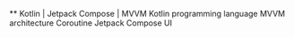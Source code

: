** Kotlin | Jetpack Compose | MVVM
Kotlin programming language
MVVM architecture
Coroutine
Jetpack Compose UI

